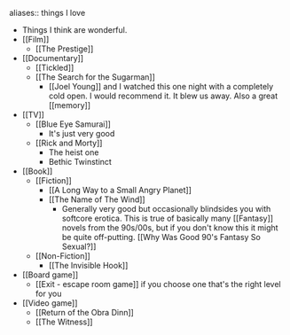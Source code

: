 aliases:: things I love

- Things I think are wonderful.
- [[Film]]
  - [[The Prestige]]
- [[Documentary]]
  - [[Tickled]]
  - [[The Search for the Sugarman]]
    - [[Joel Young]] and I watched this one night with a completely cold open. I would recommend it. It blew us away. Also a great [[memory]]
- [[TV]]
  - [[Blue Eye Samurai]]
    - It's just very good
  - [[Rick and Morty]]
    - The heist one
    - Bethic Twinstinct
- [[Book]]
  - [[Fiction]]
    - [[A Long Way to a Small Angry Planet]]
    - [[The Name of The Wind]]
      - Generally very good but occasionally blindsides you with softcore erotica. This is true of basically many [[Fantasy]] novels from the 90s/00s, but if you don't know this it might be quite off-putting. [[Why Was Good 90's Fantasy So Sexual?]]
  - [[Non-Fiction]]
    - [[The Invisible Hook]]
- [[Board game]]
  - [[Exit - escape room game]] if you choose one that's the right level for you
- [[Video game]]
  - [[Return of the Obra Dinn]]
  - [[The Witness]]
